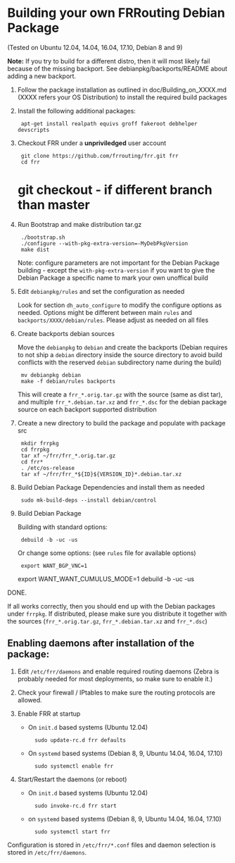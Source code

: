 Building your own FRRouting Debian Package
==========================================
(Tested on Ubuntu 12.04, 14.04, 16.04, 17.10, Debian 8 and 9)

**Note:**  If you try to build for a different distro, then it will most likely
fail because of the missing backport. See debianpkg/backports/README about
adding a new backport.

1. Follow the package installation as outlined in doc/Building_on_XXXX.md
   (XXXX refers your OS Distribution) to install the required build packages

2. Install the following additional packages:

        apt-get install realpath equivs groff fakeroot debhelper devscripts

3. Checkout FRR under a **unpriviledged** user account

        git clone https://github.com/frrouting/frr.git frr
        cd frr
	# git checkout <branch>    - if different branch than master

4. Run Bootstrap and make distribution tar.gz

        ./bootstrap.sh
        ./configure --with-pkg-extra-version=-MyDebPkgVersion
        make dist
            
    Note: configure parameters are not important for the Debian Package
    building - except the `with-pkg-extra-version` if you want to give the
    Debian Package a specific name to mark your own unoffical build

5. Edit `debianpkg/rules` and set the configuration as needed

    Look for section `dh_auto_configure` to modify the configure
    options as needed. Options might be different between main `rules` and 
    `backports/XXXX/debian/rules`. Please adjust as needed on all files

6. Create backports debian sources
 
    Move the `debianpkg` to `debian` and create the backports
    (Debian requires to not ship a `debian` directory inside the source
    directory to avoid build conflicts with the reserved `debian` subdirectory
    name during the build)

        mv debianpkg debian
        make -f debian/rules backports

    This will create a `frr_*.orig.tar.gz` with the source (same as dist tar),
    and multiple `frr_*.debian.tar.xz` and `frr_*.dsc` for the debian package
    source on each backport supported distribution

7. Create a new directory to build the package and populate with package src

        mkdir frrpkg
        cd frrpkg
        tar xf ~/frr/frr_*.orig.tar.gz
        cd frr*
        . /etc/os-release
        tar xf ~/frr/frr_*${ID}${VERSION_ID}*.debian.tar.xz

8. Build Debian Package Dependencies and install them as needed

        sudo mk-build-deps --install debian/control

9. Build Debian Package

    Building with standard options:

        debuild -b -uc -us

    Or change some options:
    (see `rules` file for available options)

        export WANT_BGP_VNC=1
	export WANT_WANT_CUMULUS_MODE=1
        debuild -b -uc -us

DONE.

If all works correctly, then you should end up with the Debian packages under 
`frrpkg`. If distributed, please make sure you distribute it together with
the sources (`frr_*.orig.tar.gz`, `frr_*.debian.tar.xz` and `frr_*.dsc`)


Enabling daemons after installation of the package:
---------------------------------------------------

1. Edit `/etc/frr/daemons` and enable required routing daemons (Zebra is
probably needed for most deployments, so make sure to enable it.)
 
2. Check your firewall / IPtables to make sure the routing protocols are
allowed.
        
3. Enable FRR at startup

    - On `init.d` based systems (Ubuntu 12.04)

            sudo update-rc.d frr defaults

    - On `systemd` based systems (Debian 8, 9, Ubuntu 14.04, 16.04, 17.10)

            sudo systemctl enable frr

4. Start/Restart the daemons (or reboot)

    - On `init.d` based systems (Ubuntu 12.04)

            sudo invoke-rc.d frr start

    - on `systemd` based systems (Debian 8, 9, Ubuntu 14.04, 16.04, 17.10)

            sudo systemctl start frr


Configuration is stored in `/etc/frr/*.conf` files and daemon selection
is stored in `/etc/frr/daemons`.
